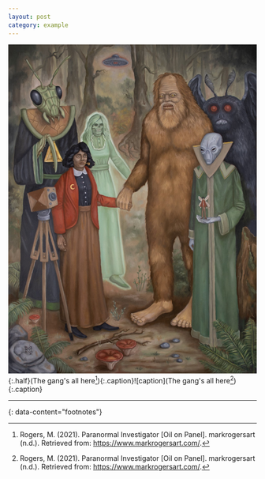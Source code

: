 ```yaml
---
layout: post
category: example
---
```


![paranormal investigator](..\assets\images\paranormalinvestigator.jpg){:.half}(The gang's all here[^1]){:.caption}![caption](The gang's all here[^1]){:.caption}


---
{: data-content="footnotes"}

[^1]: Rogers, M. (2021). Paranormal Investigator [Oil on Panel]. markrogersart (n.d.). Retrieved from: https://www.markrogersart.com/.
